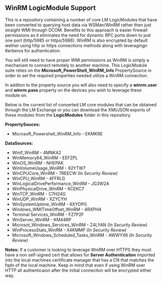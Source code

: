 ## WinRM LogicModule Support

This is a repository containing a number of core LM LogicModules that have been converted to querying host data via WSMan/WinRM rather then just straight WMI through DCOM. Benefits to this approach is easier firewall permissions as it eliminates the need for dynamic RPC ports down to just one port (http/5985 or https/5986). WinRM is also encrypted by default wether using http or https connections methods along with leveragingn Kerberos for authentication.

You will still need to have proper WMI permissions as WinRM is simply a mechanism to connect remotely to another machine. This LogicModule suite relies on the **Microsoft_PowerShell_WinRM_Info** PropertySource in order to set the required properties needed utilize a WinRM connection.

In additon to the property source you will also need to specify a **winrm.user** and **winrm.pass** property on the devices you wish to leverage these module on.

Below is the current list of converted LM core modules that can be obtained through the LM Exchange or you can download the XMl/JSON exports of these modules from the **LogicModules** folder in this repository.

**PropertySouces:**

- Microsoft_Powershell_WinRM_Info - EKMKRE

**DataSources:**

- WinIf_WinRM - 4MNKA2
- WinMemory64_WinRM - EEFZPL
- WinOS_WinRM - NHEPAK
- WinVolumeUsage_WinRM - 92YTW7
- WinCPUCore_WinRM - 7REECW *(In Security Review)*
- WinCPU_WinRM - 4FFRLG
- WinLogicalDrivePerformance_WinRM - JG3W2A
- WinPhysicalDrive_WinRM - 6CEKC7
- WinTCP_WinRM - C7H24G
- WinUDP_WinRM - XZYCYH
- WinSystemUptime_WinRM - 6XYDPG
- Windows_WMITimeOffset_WinRM - 4RXPH4
- Terminal Services_WinRM - FZ7P2F
- WinServer_WinRM - KM44RP
- Microsot_Windows_Services_WinRM - Z4LYAN *(In Security Review)*
- WinProcessStats_WinRM - X4KMMP *(In Security Review)*
- Microsoft_Windows_Scheduled_Tasks_WinRM - AWWYX6 *(In Security Review)*

**Notes:** If a customer is looking to leverage WinRM over HTTPS they must have a non self-signed cert that allows for **Server Authenticaiton** imported into the local machines certificate manager that has a CN that matches the fqdn of the local machine. Keep in mind that even if using WinRM over HTTP all authenticaion after the initial conneciton will be encrypted either way.
